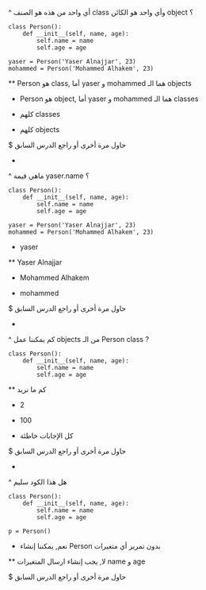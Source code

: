 ^ أي واحد من هذه هو الصنف class وأي واحد هو الكائن object ؟

```
class Person():
    def __init__(self, name, age):
        self.name = name
        self.age = age
        
yaser = Person('Yaser Alnajjar', 23)
mohammed = Person('Mohammed Alhakem', 23)
```

** Person هو class, أما yaser و mohammed هما الـ objects

* Person هو object, أما yaser و mohammed هما الـ classes

* كلهم classes

* كلهم objects

$ حاول مرة أخرى أو راجع الدرس السابق

-

^ ماهي قيمة yaser.name ؟

```
class Person():
    def __init__(self, name, age):
        self.name = name
        self.age = age
        
yaser = Person('Yaser Alnajjar', 23)
mohammed = Person('Mohammed Alhakem', 23)
```

* yaser

** Yaser Alnajjar

* Mohammed Alhakem

* mohammed

$ حاول مرة أخرى أو راجع الدرس السابق

-

^ كم يمكننا عمل objects من الـ Person class ?

```
class Person():
    def __init__(self, name, age):
        self.name = name
        self.age = age
```

** كم ما نريد

* 2

* 100

* كل الإجابات خاطئة

$ حاول مرة أخرى أو راجع الدرس السابق

-

^ هل هذا الكود سليم

```
class Person():
    def __init__(self, name, age):
        self.name = name
        self.age = age
        
p = Person()
```

* نعم, يمكننا إنشاء Person بدون تمرير أي متغيرات

** لا, يجب إنشاء ارسال المتغيرات name و age

$ حاول مرة أخرى أو راجع الدرس السابق